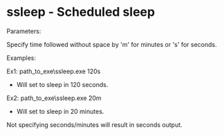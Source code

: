 # ssleep - Scheduled sleep

Parameters: 

Specify time followed without space by 'm' for minutes or 's' for seconds. 

Examples: 

Ex1: path_to_exe\ssleep.exe 120s 
- Will set to sleep in 120 seconds.

Ex2: path_to_exe\ssleep.exe 20m
- Will set to sleep in 20 minutes. 

Not specifying seconds/minutes will result in seconds output.